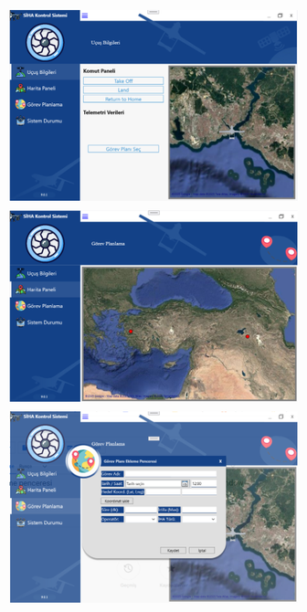 ![FlightInformationPage](UygulamaGoruntuleri/FlightInformationPage.png)

![MapPanelPage](UygulamaGoruntuleri/MapPanelPage.png)

![TaskPlanAddingWindow](UygulamaGoruntuleri/TaskPlanAddingWindow.png)


